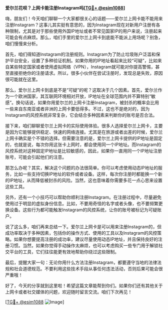 **爱尔兰花呗？上网卡能注册Instagram吗[[TG💪+ @esim1088](https://t.me/s/esim1088)]**

嗨，朋友们！今天咱们聊聊一个大家都很关心的话题——爱尔兰上网卡能不能用来注册Instagram？这事儿其实挺有意思的，因为Instagram现在对新用户注册有各种限制，尤其是对于那些使用外国IP地址或者不常见国家IP的用户来说，注册起来可能会有点麻烦。那么，咱们手里的爱尔兰上网卡到底能不能派上用场呢？别急，咱们慢慢来分析。

首先，咱们得知道Instagram的注册规则。Instagram为了防止垃圾账户泛滥和保护平台安全，设置了多种验证机制。如果你用的IP地址看起来比较“可疑”，比如来自某些特定国家或者使用虚拟网络（VPN），Instagram就可能对你提高警惕，甚至直接拒绝你的注册请求。所以，很多小伙伴在尝试注册时，发现总是失败，原因很可能就在这里。

那么，爱尔兰上网卡到底是不是“可疑”的呢？这取决于几个因素。首先，爱尔兰作为一个欧洲国家，其互联网环境相对开放，IP地址在全球范围内并不算特别“敏感”。换句话说，如果你用爱尔兰的上网卡注册Instagram，被封杀的概率会比用一些来自东南亚或者非洲的上网卡要低得多。不过，这也不是绝对的，因为Instagram的风控系统非常复杂，它会结合多种因素来判断你的账号是否合法。

接下来，咱们聊聊爱尔兰上网卡的实际使用体验。很多人选择爱尔兰上网卡，主要是因为它能够提供稳定、快速的网络连接。尤其是在旅游或者出差的时候，爱尔兰上网卡确实是个不错的选择。但需要注意的是，爱尔兰上网卡提供的IP地址是固定的，也就是说，每次你用这张卡上网时，都会使用同一个IP地址。而Instagram的风控系统对这种固定IP地址是比较敏感的，因此，如果你一直用同一个IP地址注册账号，可能会引起他们的注意。

那怎么办呢？其实，解决这个问题的办法很简单。你可以考虑使用动态IP地址的服务，比如一些支持切换IP地址的软件或者设备。这样，每次你注册时都能换一个新的IP地址，从而降低被封杀的风险。当然，这也意味着你需要多花一点心思来设置这些工具。

另外，还有一个小技巧可以帮助你顺利注册Instagram。在注册过程中，尽量避免使用过于明显的虚拟身份信息。比如，不要用奇怪的名字或者头像，也不要频繁更换设备。这些行为都可能触发Instagram的风控系统，让你的账号被标记为可疑账户。

说了这么多，咱们再来总结一下。爱尔兰上网卡是可以用来注册Instagram的，但成功率取决于多种因素，包括你的操作方式、使用的工具以及Instagram的风控策略。如果你想要提高注册的成功率，建议尽量使用动态IP地址，并且保持良好的注册习惯。当然，如果你觉得手动操作太麻烦，也可以考虑购买一些专门用于解锁社交平台的工具，它们往往能更有效地帮助你绕过这些限制。

最后，提醒大家一句：无论你用什么方法注册Instagram，都要遵守当地的法律法规和社会道德规范。不要利用这些技术手段从事任何违法活动，否则后果可能会很严重哦！

好了，今天的分享就到这里啦！希望这篇文章能帮到你们。如果你们还有其他关于上网卡或者社交媒体的问题，欢迎随时留言交流。咱们下次再见！

[[TG💪+ @esim1088](https://t.me/s/esim1088) ![Image](https://i.postimg.cc/4NQfJmqS/Snipaste-2025-05-13-00-14-12.png)]